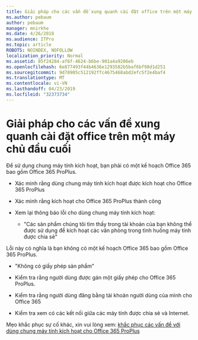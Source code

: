 ```yaml
---
title: Giải pháp cho các vấn đề xung quanh cài đặt office trên một máy chủ đầu cuối
ms.author: pebaum
author: pebaum
manager: mnirkhe
ms.date: 4/26/2018
ms.audience: ITPro
ms.topic: article
ROBOTS: NOINDEX, NOFOLLOW
localization_priority: Normal
ms.assetid: 85f24284-af6f-4624-b6be-901a4a9206eb
ms.openlocfilehash: 6e877493f44b4636e1293582b5baf6bf98d1d251
ms.sourcegitcommit: 9d78905c512192ffc4675468abd2efc5f2e4baf4
ms.translationtype: MT
ms.contentlocale: vi-VN
ms.lasthandoff: 04/23/2019
ms.locfileid: "32373734"
---
```

# <a name="solutions-for-issues-around-installing-office-on-a-terminal-server"></a>Giải pháp cho các vấn đề xung quanh cài đặt office trên một máy chủ đầu cuối

Để sử dụng chung máy tính kích hoạt, bạn phải có một kế hoạch Office 365 bao gồm Office 365 ProPlus.
  
- Xác minh rằng dùng chung máy tính kích hoạt được kích hoạt cho Office 365 ProPlus
    
- Xác minh rằng kích hoạt cho Office 365 ProPlus thành công
    
- Xem lại thông báo lỗi cho dùng chung máy tính kích hoạt:
    
  - "Các sản phẩm chúng tôi tìm thấy trong tài khoản của bạn không thể được sử dụng để kích hoạt các văn phòng trong tình huống máy tính được chia sẻ"
  
Lỗi này có nghĩa là bạn không có một kế hoạch Office 365 bao gồm Office 365 ProPlus.
    
  - "Không có giấy phép sản phẩm"
    
  - Kiểm tra rằng người dùng được gán một giấy phép cho Office 365 ProPlus.
    
  - Kiểm tra rằng người dùng đăng bằng tài khoản người dùng của mình cho Office 365
    
  - Kiểm tra xem có các kết nối giữa các máy tính được chia sẻ và Internet.
    
Mẹo khắc phục sự cố khác, xin vui lòng xem: [khắc phục các vấn đề với dùng chung máy tính kích hoạt cho Office 365 ProPlus](https://docs.microsoft.com/DeployOffice/troubleshoot-issues-with-shared-computer-activation-for-office-365-proplus)
  

